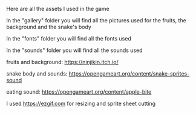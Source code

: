 Here are all the assets I used in the game

In the "gallery" folder you will find all the pictures used for the fruits, the background and the snake's body

In the "fonts" folder you will find all the fonts used 

In the "sounds" folder you will find all the sounds used


fruits and background:
https://ninjikin.itch.io/

snake body and sounds:
https://opengameart.org/content/snake-sprites-sound

eating sound:
https://opengameart.org/content/apple-bite


I used https://ezgif.com for resizing and sprite sheet cutting
